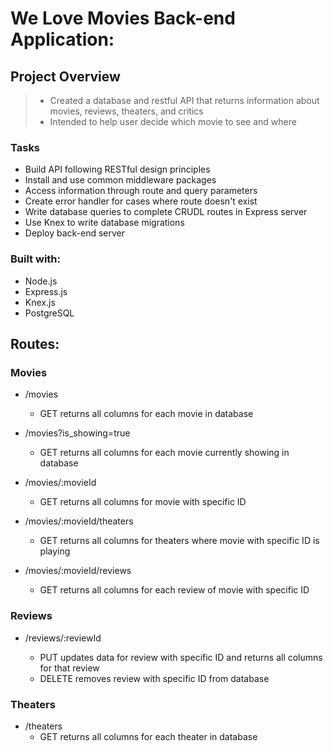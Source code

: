 # We Love Movies Back-end Application: 

## Project Overview
> - Created a database and restful API that returns information about movies, reviews, theaters, and critics
> - Intended to help user decide which movie to see and where

### Tasks
* Build API following RESTful design principles
* Install and use common middleware packages
* Access information through route and query parameters
* Create error handler for cases where route doesn't exist
* Write database queries to complete CRUDL routes in Express server
* Use Knex to write database migrations
* Deploy back-end server

### Built with:
* Node.js
* Express.js
* Knex.js
* PostgreSQL

## Routes:

### Movies
* /movies
  * GET returns all columns for each movie in database

* /movies?is_showing=true
  * GET returns all columns for each movie currently showing in database

* /movies/:movieId
  * GET returns all columns for movie with specific ID

* /movies/:movieId/theaters
  * GET returns all columns for theaters where movie with specific ID is playing

* /movies/:movieId/reviews
  * GET returns all columns for each review of movie with specific ID

### Reviews
* /reviews/:reviewId

  * PUT updates data for review with specific ID and returns all columns for that review
  * DELETE removes review with specific ID from database

### Theaters
* /theaters
  * GET returns all columns for each theater in database
